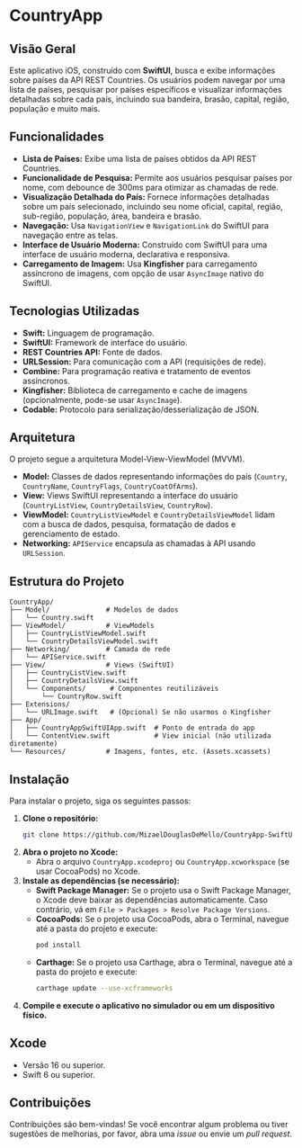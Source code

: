 # CountryApp




## Visão Geral

Este aplicativo iOS, construído com **SwiftUI**, busca e exibe informações sobre países da API REST Countries. Os usuários podem navegar por uma lista de países, pesquisar por países específicos e visualizar informações detalhadas sobre cada país, incluindo sua bandeira, brasão, capital, região, população e muito mais.

## Funcionalidades

*   **Lista de Países:** Exibe uma lista de países obtidos da API REST Countries.
*   **Funcionalidade de Pesquisa:** Permite aos usuários pesquisar países por nome, com debounce de 300ms para otimizar as chamadas de rede.
*   **Visualização Detalhada do País:** Fornece informações detalhadas sobre um país selecionado, incluindo seu nome oficial, capital, região, sub-região, população, área, bandeira e brasão.
*   **Navegação:** Usa `NavigationView` e `NavigationLink` do SwiftUI para navegação entre as telas.
*   **Interface de Usuário Moderna:** Construído com SwiftUI para uma interface de usuário moderna, declarativa e responsiva.
*   **Carregamento de Imagem:** Usa **Kingfisher** para carregamento assíncrono de imagens, com opção de usar `AsyncImage` nativo do SwiftUI.

## Tecnologias Utilizadas

*   **Swift:** Linguagem de programação.
*   **SwiftUI:** Framework de interface do usuário.
*   **REST Countries API:** Fonte de dados.
*   **URLSession:** Para comunicação com a API (requisições de rede).
*   **Combine:** Para programação reativa e tratamento de eventos assíncronos.
*   **Kingfisher:** Biblioteca de carregamento e cache de imagens (opcionalmente, pode-se usar `AsyncImage`).
*   **Codable:** Protocolo para serialização/desserialização de JSON.

## Arquitetura

O projeto segue a arquitetura Model-View-ViewModel (MVVM).

*   **Model:** Classes de dados representando informações do país (`Country`, `CountryName`, `CountryFlags`, `CountryCoatOfArms`).
*   **View:** Views SwiftUI representando a interface do usuário (`CountryListView`, `CountryDetailsView`, `CountryRow`).
*   **ViewModel:** `CountryListViewModel` e `CountryDetailsViewModel` lidam com a busca de dados, pesquisa, formatação de dados e gerenciamento de estado.
*   **Networking:** `APIService` encapsula as chamadas à API usando `URLSession`.

## Estrutura do Projeto

```
CountryApp/
├── Model/              # Modelos de dados
│   └── Country.swift
├── ViewModel/          # ViewModels
│   ├── CountryListViewModel.swift
│   └── CountryDetailsViewModel.swift
├── Networking/         # Camada de rede
│   └── APIService.swift
├── View/               # Views (SwiftUI)
│   ├── CountryListView.swift
│   ├── CountryDetailsView.swift
│   └── Components/      # Componentes reutilizáveis
│       └── CountryRow.swift
├── Extensions/
│   └── URLImage.swift   # (Opcional) Se não usarmos o Kingfisher
├── App/
│   ├── CountryAppSwiftUIApp.swift  # Ponto de entrada do app
│   └── ContentView.swift           # View inicial (não utilizada diretamente)
└── Resources/          # Imagens, fontes, etc. (Assets.xcassets)

``` 

## Instalação

Para instalar o projeto, siga os seguintes passos:

1.  **Clone o repositório:**
    ```bash
    git clone https://github.com/MizaelDouglasDeMello/CountryApp-SwiftUI
    ```
2.  **Abra o projeto no Xcode:**
    *   Abra o arquivo `CountryApp.xcodeproj` ou `CountryApp.xcworkspace` (se usar CocoaPods) no Xcode.
3.  **Instale as dependências (se necessário):**
    *   **Swift Package Manager:** Se o projeto usa o Swift Package Manager, o Xcode deve baixar as dependências automaticamente. Caso contrário, vá em `File > Packages > Resolve Package Versions`.
    *   **CocoaPods:** Se o projeto usa CocoaPods, abra o Terminal, navegue até a pasta do projeto e execute:
        ```bash
        pod install
        ```
    *   **Carthage:** Se o projeto usa Carthage, abra o Terminal, navegue até a pasta do projeto e execute:
        ```bash
        carthage update --use-xcframeworks
        ```
4.  **Compile e execute o aplicativo no simulador ou em um dispositivo físico.**

## Xcode

*   Versão 16 ou superior.
*   Swift 6 ou superior.

## Contribuições

Contribuições são bem-vindas! Se você encontrar algum problema ou tiver sugestões de melhorias, por favor, abra uma *issue* ou envie um *pull request*.

